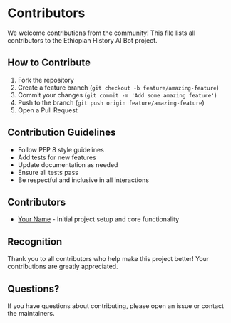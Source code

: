 # Contributors

We welcome contributions from the community! This file lists all contributors to the Ethiopian History AI Bot project.

## How to Contribute

1. Fork the repository
2. Create a feature branch (`git checkout -b feature/amazing-feature`)
3. Commit your changes (`git commit -m 'Add some amazing feature'`)
4. Push to the branch (`git push origin feature/amazing-feature`)
5. Open a Pull Request

## Contribution Guidelines

- Follow PEP 8 style guidelines
- Add tests for new features
- Update documentation as needed
- Ensure all tests pass
- Be respectful and inclusive in all interactions

## Contributors

<!-- Add your name and contribution here -->
- [Your Name](https://github.com/yourusername) - Initial project setup and core functionality

## Recognition

Thank you to all contributors who help make this project better! Your contributions are greatly appreciated.

## Questions?

If you have questions about contributing, please open an issue or contact the maintainers.
